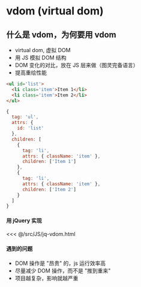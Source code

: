 # vdom (virtual dom)

## 什么是 vdom，为何要用 vdom

- virtual dom, 虚拟 DOM
- 用 JS 模拟 DOM 结构
- DOM 变化的对比，放在 JS 层来做（图灵完备语言）
- 提高重绘性能

```html
<ul id='list'>
  <li class='item'>Item 1</li>
  <li class='item'>Item 2</li>
</ul>
```

```js
{
  tag: 'ul',
  attrs: {
    id: 'list'
  },
  children: [
    {
      tag: 'li',
      attrs: { className: 'item' },
      children: ['Item 1']
    },
    {
      tag: 'li',
      attrs: { className: 'item' },
      children: ['Item 2']
    }
  ]
}
```

#### 用 jQuery 实现

<<< @/src/JS/jq-vdom.html

#### 遇到的问题

- DOM 操作是 "昂贵" 的，js 运行效率高
- 尽量减少 DOM 操作，而不是 "推到重来"
- 项目越复杂，影响就越严重
